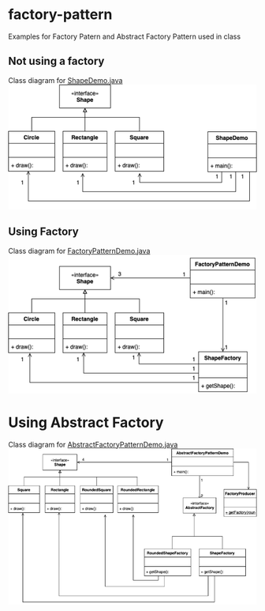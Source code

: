# factory-pattern
Examples for Factory Patern and Abstract Factory Pattern used in class 

## Not using a factory
Class diagram for [ShapeDemo.java](factory-patttern/ShapeDemo.java)</br> 
![NoFactoryExample](NoFactoryExample.png)

## Using Factory
Class diagram for [FactoryPatternDemo.java](factory-patttern/FactoryPatternDemo.java)</br> 
![FactoryPatternExample](FactoryPatternExample.png)

# Using Abstract Factory 
Class diagram for [AbstractFactoryPatternDemo.java](abstract-factory-patern/AbstractFactoryPatternDemo.java)</br> 
![AbstractFactoryExample](AbstractFactoryExample.png)
